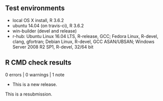 ## Test environments
* local OS X install, R 3.6.2
* ubuntu 14.04 (on travis-ci), R 3.6.2
* win-builder (devel and release)
* r-hub: Ubuntu Linux 16.04 LTS, R-release, GCC; Fedora Linux, R-devel, clang, gfortran; Debian Linux, R-devel, GCC ASAN/UBSAN; Windows Server 2008 R2 SP1, R-devel, 32/64 bit

## R CMD check results

0 errors | 0 warnings | 1 note

* This is a new release.

This is a resubmission.
